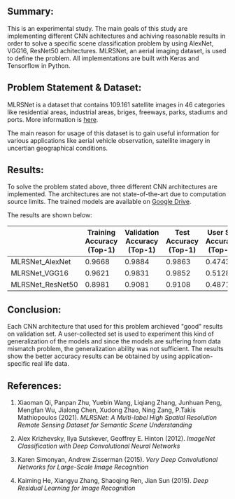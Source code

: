 ## Summary:
This is an experimental study. The main goals of this study are implementing different CNN achitectures and achiving reasonable results in order to solve a specific scene classification problem by using AlexNet, VGG16, ResNet50 achitectures. MLRSNet, an aerial imaging dataset, is used to define the problem. All implementations are built with Keras and Tensorflow in Python.

## Problem Statement & Dataset:

MLRSNet is a dataset that contains 109.161 satellite images in 46 categories like residential areas, industrial areas, briges, freeways, parks, stadiums and ports. More information is [here](https://github.com/cugbrs/MLRSNet).

The main reason for usage of this dataset is to gain useful information for various applications like aerial vehicle observation, satellite imagery in uncertian geographical conditions.

## Results:

To solve the problem stated above, three different CNN architectures are implemented. The architectures are not state-of-the-art due to computation source limits. The trained models are available on [Google Drive](https://drive.google.com/drive/folders/1e5d7TV9LtmO1q9-6WXRWVvytPUQbOqBC?usp=sharing).

The results are shown below: 

|                  | Training Accuracy (Top-1) | Validation Accuracy (Top-1) | Test Accuracy (Top-1) | User Set Accuracy (Top-1) |
|------------------|---------------------------|-----------------------------|-----------------------|---------------------------|
| MLRSNet_AlexNet  | 0.9668                    | 0.9884                      | 0.9863                | 0.4743                    |
| MLRSNet_VGG16    | 0.9621                    | 0.9831                      | 0.9852                | 0.5128                    |
| MLRSNet_ResNet50 | 0.8981                    | 0.9081                      | 0.9108                | 0.4871                    |

## Conclusion:

Each CNN architecture that used for this problem archieved "good" results on validation set. A user-collected set is used to experiment this kind of generalization of the models and since the models are suffering from data mismatch problem, the generalization ability was not sufficient. The results show the better accuracy results can be obtained by using application-specific real life data. 

## References:

1. Xiaoman Qi, Panpan Zhu, Yuebin Wang, Liqiang Zhang, Junhuan Peng, Mengfan Wu, Jialong Chen, Xudong Zhao, Ning Zang, P.Takis Mathiopoulos (2021). _MLRSNet: A Multi-label High Spatial Resolution Remote Sensing Dataset for Semantic Scene Understanding_

2. Alex Krizhevsky, Ilya Sutskever, Geoffrey E. Hinton (2012). _ImageNet Classification with Deep Convolutional Neural Networks_

3. Karen Simonyan, Andrew Zisserman (2015). _Very Deep Convolutional Networks for Large-Scale Image Recognition_ 

4. Kaiming He, Xiangyu Zhang, Shaoqing Ren, Jian Sun (2015). _Deep Residual Learning for Image Recognition_ 